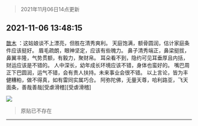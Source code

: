 > 2021年11月06日14点更新
<link rel="stylesheet" href="https://cdn.jsdelivr.net/gh/taotie6/sampleJSON@main/css/photo_show.css">
<meta name="referrer" content="no-referrer" />


 ## 2021-11-06 13:48:15 

 [㪚木](https://www.coolapk.com/feed/31262364?shareKey=YmEzNjEyMjU0NzM5NjE4NjE5ZjQ~) ：这姑娘谈不上漂亮，但胜在清秀爽利。
天庭饱满，额骨圆润，估计家庭条件应该挺好。
眉毛疏朗，眼神坚定，应该有些魄力。
鼻子清秀端正，鼻梁挺拔，鼻翼丰隆，气势贯额，有毅力，聚财帛。
耳朵看不到，隐约可见耳垂厚且内括，财运应该是不错的。
人中深长，幼年成长环境应该不错，身体也蛮好的。<!--break-->
嘴巴周正下巴圆润，运气不错，会有贵人扶持。未来事业会很不错。
以上言论，皆为丰健糟粕，做不得真，如有雷同实属巧合。
阿弥陀佛，无量天尊，哈利路亚，飞天面条，善哉善哉[受虐滑稽][受虐滑稽] 

<div class="album">
<img class="img-item" src="http://image.coolapk.com/feed/2019/0427/10/1081091_1556330659_0469@380x301.gif" />
</div>

> 原贴已不存在 

 ------- 


